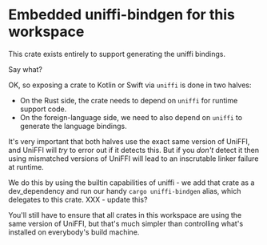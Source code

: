 # Embedded uniffi-bindgen for this workspace

This crate exists entirely to support generating the uniffi bindings.

Say what?

OK, so exposing a crate to Kotlin or Swift via `uniffi` is done in two halves:

* On the Rust side, the crate needs to depend on `uniffi` for runtime support code.
* On the foreign-language side, we need to also depend on `uniffi` to generate the language bindings.

It's very important that both halves use the exact same version of UniFFI, and UniFFI
will *try* to error out if it detects this. But if you *don't* detect it then using
mismatched versions of UniFFI will lead to an inscrutable linker failure at runtime.

We do this by using the builtin capabilities of uniffi - we add that crate as
a dev_dependency and run our handy
`cargo uniffi-bindgen` alias, which delegates to this crate.
XXX - update this?

You'll still have to ensure that all crates in this workspace are using the
same version of UniFFI, but that's much simpler than controlling what's installed
on everybody's build machine.
